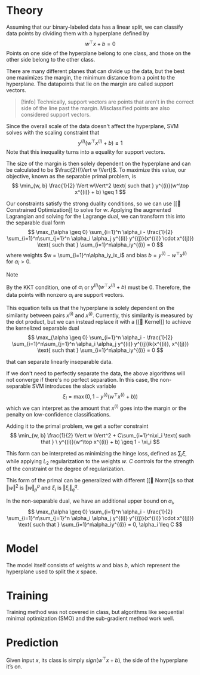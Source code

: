 # Theory
Assuming that our binary-labeled data has a linear split, we can classify data points by dividing them with a hyperplane defined by 
$$
w^\top x + b = 0
$$
Points on one side of the hyperplane belong to one class, and those on the other side belong to the other class.

There are many different planes that can divide up the data, but the best one maximizes the margin, the minimum distance from a point to the hyperplane. The datapoints that lie on the margin are called support vectors.

> [!info]
>Technically, support vectors are points that aren't in the correct side of the line past the margin. Misclassified points are also considered support vectors.

Since the overall scale of the data doesn't affect the hyperplane, SVM solves with the scaling constraint that 
$$
y^{(i)}(w^\top x^{(i)} + b) \geq 1
$$
Note that this inequality turns into a equality for support vectors.

The size of the margin is then solely dependent on the hyperplane and can be calculated to be $\frac{2}{\Vert w \Vert}$. To maximize this value, our objective, known as the separable primal problem, is 
$$
\min_{w, b} \frac{1}{2} \Vert w\Vert^2 \text{ such that } y^{(i)}(w^\top x^{(i)} + b) \geq 1
$$


Our constraints satisfy the strong duality conditions, so we can use [[👠 Constrained Optimization]] to solve for $w$. Applying the augmented Lagrangian and solving for the Lagrange dual, we can transform this into the separable dual form 
$$
\max_{\alpha \geq 0} \sum_{i=1}^n \alpha_i - \frac{1}{2} \sum_{i=1}^n\sum_{j=1}^n \alpha_i \alpha_j y^{(i)} y^{(j)}(x^{(i)} \cdot x^{(j)}) \text{ such that } \sum_{i=1}^n\alpha_iy^{(i)} = 0
$$
 where weights $w = \sum_{i=1}^n\alpha_iy_ix_i$ and bias $b = y^{(i)} - w^\top x^{(i)}$ for $\alpha_i > 0$.

> [!note]
> By the KKT condition, one of $\alpha_i$ or $y^{(i)}(w^\top x^{(i)}+b)$ must be $0$. Therefore, the data points with nonzero $\alpha_i$ are support vectors.

This equation tells us that the hyperplane is solely dependent on the similarity between pairs $x^{(i)}$ and $x^{(j)}$. Currently, this similarity is measured by the dot product, but we can instead replace it with a [[🍿 Kernel]] to achieve the kernelized separable dual 
$$
\max_{\alpha \geq 0} \sum_{i=1}^n \alpha_i - \frac{1}{2} \sum_{i=1}^n\sum_{j=1}^n \alpha_i \alpha_j y^{(i)} y^{(j)}k(x^{(i)}, x^{(j)}) \text{ such that } \sum_{i=1}^n\alpha_iy^{(i)} = 0
$$

that can separate linearly inseparable data.

If we don't need to perfectly separate the data, the above algorithms will not converge if there's no perfect separation. In this case, the non-separable SVM introduces the slack variable 
$$
\xi_i = \max(0, 1 - y^{(i)}(w^\top x^{(i)} + b))
$$
which we can interpret as the amount that $x^{(i)}$ goes into the margin or the penalty on low-confidence classifications.

Adding it to the primal problem, we get a softer constraint 
$$
\min_{w, b} \frac{1}{2} \Vert w \Vert^2 + C\sum_{i=1}^n\xi_i \text{ such that } \ y^{(i)}(w^\top x^{(i)} + b) \geq 1 - \xi_i
$$


This form can be interpreted as minimizing the hinge loss, defined as $\sum_i \xi$, while applying $L_2$ regularization to the weights $w$. $C$ controls for the strength of the constraint or the degree of regularization.

This form of the primal can be generalized with different [[📌 Norm]]s so that $\Vert w \Vert^2$ is $\Vert w\Vert_p^p$ and $\xi_i$ is $\Vert \xi_i\Vert_q^q$.

In the non-separable dual, we have an additional upper bound on $\alpha_i$, 
$$
\max_{\alpha \geq 0} \sum_{i=1}^n \alpha_i - \frac{1}{2} \sum_{i=1}^n\sum_{j=1}^n \alpha_i \alpha_j y^{(i)} y^{(j)}(x^{(i)} \cdot x^{(j)}) \text{ such that } \sum_{i=1}^n\alpha_iy^{(i)} = 0, \alpha_i \leq C
$$


# Model
The model itself consists of weights $w$ and bias $b$, which represent the hyperplane used to split the $x$ space.

# Training
Training method was not covered in class, but algorithms like sequential minimal optimization (SMO) and the sub-gradient method work well.

# Prediction
Given input $x$, its class is simply $sign(w^\top x + b)$, the side of the hyperplane it’s on.